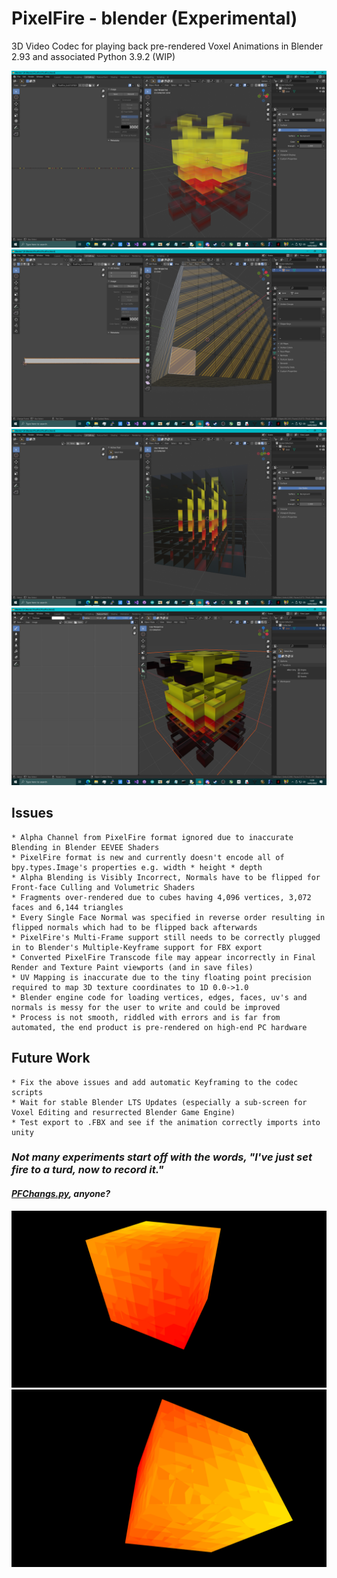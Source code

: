 # PixelFire - blender (Experimental)
3D Video Codec for playing back pre-rendered Voxel Animations in Blender 2.93 and associated Python 3.9.2 (WIP)

![screenshot](https://github.com/TheMindVirus/PixelFire/blob/blender/screenshot.png)
![screenshot](https://github.com/TheMindVirus/PixelFire/blob/blender/screenshot1.png)
![screenshot](https://github.com/TheMindVirus/PixelFire/blob/blender/screenshot2.png)
![screenshot](https://github.com/TheMindVirus/PixelFire/blob/blender/screenshot3.png)

## Issues
```
* Alpha Channel from PixelFire format ignored due to inaccurate Blending in Blender EEVEE Shaders
* PixelFire format is new and currently doesn't encode all of bpy.types.Image's properties e.g. width * height * depth
* Alpha Blending is Visibly Incorrect, Normals have to be flipped for Front-face Culling and Volumetric Shaders
* Fragments over-rendered due to cubes having 4,096 vertices, 3,072 faces and 6,144 triangles
* Every Single Face Normal was specified in reverse order resulting in flipped normals which had to be flipped back afterwards
* PixelFire's Multi-Frame support still needs to be correctly plugged in to Blender's Multiple-Keyframe support for FBX export
* Converted PixelFire Transcode file may appear incorrectly in Final Render and Texture Paint viewports (and in save files)
* UV Mapping is inaccurate due to the tiny floating point precision required to map 3D texture coordinates to 1D 0.0->1.0
* Blender engine code for loading vertices, edges, faces, uv's and normals is messy for the user to write and could be improved
* Process is not smooth, riddled with errors and is far from automated, the end product is pre-rendered on high-end PC hardware
```

## Future Work
```
* Fix the above issues and add automatic Keyframing to the codec scripts
* Wait for stable Blender LTS Updates (especially a sub-screen for Voxel Editing and resurrected Blender Game Engine)
* Test export to .FBX and see if the animation correctly imports into unity
```
### *Not many experiments start off with the words, "I've just set fire to a turd, now to record it."*
#### *[PFChangs.py](https://github.com/TheMindVirus/PixelFire/blob/blender/PFChangs.py), anyone?*
![screenshot](https://github.com/TheMindVirus/PixelFire/blob/main/screenshot4.png)
![screenshot](https://github.com/TheMindVirus/PixelFire/blob/main/screenshot5.png)
